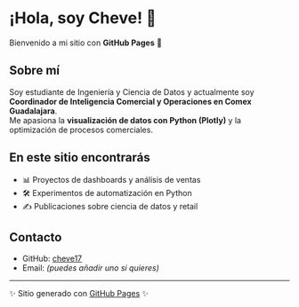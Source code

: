 # ¡Hola, soy Cheve! 👋

Bienvenido a mi sitio con **GitHub Pages** 🚀  

## Sobre mí
Soy estudiante de Ingeniería y Ciencia de Datos y actualmente soy **Coordinador de Inteligencia Comercial y Operaciones en Comex Guadalajara**.  
Me apasiona la **visualización de datos con Python (Plotly)** y la optimización de procesos comerciales.  

## En este sitio encontrarás
- 📊 Proyectos de dashboards y análisis de ventas  
- 🛠️ Experimentos de automatización en Python  
- ✍️ Publicaciones sobre ciencia de datos y retail  

## Contacto
- GitHub: [cheve17](https://github.com/cheve17)  
- Email: *(puedes añadir uno si quieres)*  

---

✨ Sitio generado con [GitHub Pages](https://pages.github.com/) ✨


